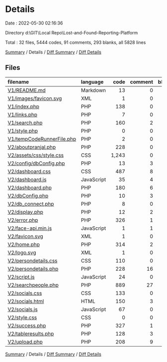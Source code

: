 # Details

Date : 2022-05-30 02:16:36

Directory d:\GIT\Local Repo\Lost-and-Found-Reporting-Platform

Total : 32 files,  5444 codes, 91 comments, 293 blanks, all 5828 lines

[Summary](results.md) / Details / [Diff Summary](diff.md) / [Diff Details](diff-details.md)

## Files
| filename | language | code | comment | blank | total |
| :--- | :--- | ---: | ---: | ---: | ---: |
| [V1/README.md](/V1/README.md) | Markdown | 13 | 0 | 5 | 18 |
| [V1/images/favicon.svg](/V1/images/favicon.svg) | XML | 1 | 0 | 0 | 1 |
| [V1/index.php](/V1/index.php) | PHP | 138 | 0 | 6 | 144 |
| [V1/links.php](/V1/links.php) | PHP | 7 | 0 | 0 | 7 |
| [V1/search.php](/V1/search.php) | PHP | 160 | 2 | 16 | 178 |
| [V1/style.php](/V1/style.php) | PHP | 0 | 0 | 1 | 1 |
| [V1/tempCodeRunnerFile.php](/V1/tempCodeRunnerFile.php) | PHP | 2 | 0 | 0 | 2 |
| [V2/aboutpranjal.php](/V2/aboutpranjal.php) | PHP | 228 | 0 | 3 | 231 |
| [V2/assets/css/style.css](/V2/assets/css/style.css) | CSS | 1,243 | 0 | 1 | 1,244 |
| [V2/config/dbConfig.php](/V2/config/dbConfig.php) | PHP | 13 | 3 | 1 | 17 |
| [V2/dashboard.css](/V2/dashboard.css) | CSS | 487 | 8 | 15 | 510 |
| [V2/dashboard.js](/V2/dashboard.js) | JavaScript | 35 | 4 | 9 | 48 |
| [V2/dashboard.php](/V2/dashboard.php) | PHP | 180 | 6 | 9 | 195 |
| [V2/dbConfig.php](/V2/dbConfig.php) | PHP | 10 | 3 | 2 | 15 |
| [V2/db_connect.php](/V2/db_connect.php) | PHP | 8 | 0 | 0 | 8 |
| [V2/display.php](/V2/display.php) | PHP | 12 | 2 | 2 | 16 |
| [V2/error.php](/V2/error.php) | PHP | 326 | 1 | 28 | 355 |
| [V2/face-api.min.js](/V2/face-api.min.js) | JavaScript | 1 | 1 | 0 | 2 |
| [V2/favicon.svg](/V2/favicon.svg) | XML | 1 | 0 | 0 | 1 |
| [V2/home.php](/V2/home.php) | PHP | 314 | 2 | 1 | 317 |
| [V2/logo.svg](/V2/logo.svg) | XML | 1 | 0 | 0 | 1 |
| [V2/persondetails.css](/V2/persondetails.css) | CSS | 110 | 0 | 19 | 129 |
| [V2/persondetails.php](/V2/persondetails.php) | PHP | 228 | 16 | 2 | 246 |
| [V2/script.js](/V2/script.js) | JavaScript | 24 | 0 | 4 | 28 |
| [V2/searchpeople.php](/V2/searchpeople.php) | PHP | 889 | 27 | 106 | 1,022 |
| [V2/socials.css](/V2/socials.css) | CSS | 133 | 0 | 9 | 142 |
| [V2/socials.html](/V2/socials.html) | HTML | 150 | 3 | 3 | 156 |
| [V2/socials.js](/V2/socials.js) | JavaScript | 67 | 0 | 9 | 76 |
| [V2/style.css](/V2/style.css) | CSS | 0 | 0 | 1 | 1 |
| [V2/success.php](/V2/success.php) | PHP | 327 | 1 | 27 | 355 |
| [V2/tableresults.php](/V2/tableresults.php) | PHP | 128 | 3 | 4 | 135 |
| [V2/upload.php](/V2/upload.php) | PHP | 208 | 9 | 10 | 227 |

[Summary](results.md) / Details / [Diff Summary](diff.md) / [Diff Details](diff-details.md)